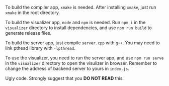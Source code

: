 To build the compiler app, `xmake` is needed. After installing `xmake`, just run `xmake` in the root directory.

To build the visualizer app, `node` and `npm` is needed. Run `npm i` in the `visualizer` directory to install dependencies, and use `npm run build` to generate release files.

To build the server app, just compile `server.cpp` with `g++`. You may need to link pthead library with `-lpthread`.

To use the visualizer, you need to run the server app, and use `npm run serve` in the `visualizer` directory to open the visulizer in browser. Remember to change the address of backend server to yours in `index.js`. 

Ugly code. Strongly suggest that you **DO NOT READ** this.